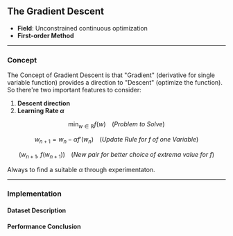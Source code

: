 ## The Gradient Descent
- **Field**: Unconstrained continuous optimization
- **First-order Method**

---
### **Concept**
The Concept of Gradient Descent is that "Gradient" (derivative for single variable function) provides a direction to "Descent" (optimize the function). So there're two important features to consider:

1. **Descent direction**
2. **Learning Rate $\alpha$**

```math
\min_{w\in \mathbb{R}} f(w) \;\;\;\;(Problem\:to\:Solve)
```
```math
w_{n+1} = w_n - \alpha f'(w_n) \;\;\;\;(Update\:Rule\:for\:f\;of\:one\:Variable)
```
```math
(w_{n+1},\:f(w_{n+1})) \;\;\;\;(New\:pair\:for\:better\:choice\;of\:extrema\:value\:for\:f)
```

Always to find a suitable $\alpha$ through experimentaton.



---

### **Implementation**

#### **Dataset Description**

#### **Performance Conclusion**
